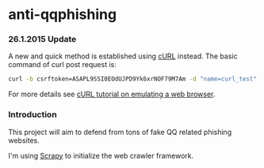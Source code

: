 anti-qqphishing
===============

### 26.1.2015 Update
A new and quick method is established using [cURL] instead. The basic command of curl post request is:

``` bash
curl -b csrftoken=ASAPL9SSI0EOdUJPD9Yk6xrNOF79M7Am -d "name=curl_test" http://127.0.0.1:8000/rango/add_category/
```
For more details see [cURL tutorial on emulating a web browser].

### Introduction
This project will aim to defend from tons of fake QQ related phishing websites.

I'm using [Scrapy] to initialize the web crawler framework.

[Scrapy]:http://scrapy.org
[cURL]:http://curl.haxx.se
[cURL tutorial on emulating a web browser]:http://curl.haxx.se/docs/httpscripting.html
